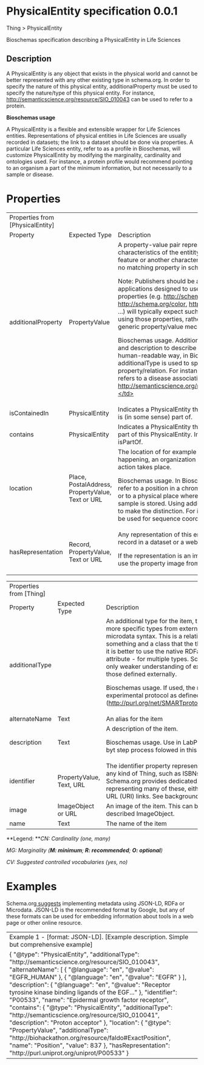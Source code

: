 # PhysicalEntity specification 0.0.1

Thing > PhysicalEntity

Bioschemas specification describing a PhysicalEntity in Life Sciences

## Description

A PhysicalEntity is any object that exists in the physical world and cannot be better represented with any other existing type in schema.org. In order to specify the nature of this physical entity, additionalProperty must be used to specify the nature/type of this physical entity. For instance, http://semanticscience.org/resource/SIO_010043 can be used to refer to a protein. 

**Bioschemas usage**

A PhysicalEntity is a flexible and extensible wrapper for Life Sciences entities. Representations of physical entities in Life Sciences are usually recorded in datasets; the link to a dataset should be done via properties. A particular Life Sciences entity, refer to as a profile in Bioschemas, will customize PhysicalEntity by modifying the marginality, cardinality and ontologies used. For instance, a protein profile would recommend pointing to an organism a part of the minimum information, but not necessarily to a sample or disease. 

# Properties

<table>
  <tr>
    <td>Properties from [PhysicalEntity]</td>
    <td></td>
    <td></td>
    <td></td>
    <td></td>
    <td></td>
  </tr>
  <tr>
    <td>Property</td>
    <td>Expected Type</td>
    <td>Description</td>
    <td>CN</td>
    <td>MG</td>
    <td>CV</td>
  </tr>
  <tr>
    <td>additionalProperty</td>
    <td>PropertyValue</td>
    <td>A property-value pair representing an additional characteristics of the entitity, e.g. a product feature or another characteristic for which there is no matching property in schema.org.

Note: Publishers should be aware that applications designed to use specific schema.org properties (e.g. http://schema.org/width, http://schema.org/color, http://schema.org/gtin13, ...) will typically expect such data to be provided using those properties, rather than using the generic property/value mechanism.

Bioschemas usage.
Additional to the use of name and description to describe this property in a human-readable way, in Bioschemas additionalType is used to specify the nature of the property/relation. For instance, if the property refers to a disease association, you could use http://semanticscience.org/resource/SIO_000983.</td>
    <td>many</td>
    <td>O</td>
    <td>Yes, as better suits to describe this additional property</td>
  </tr>
  <tr>
    <td>isContainedIn</td>
    <td>PhysicalEntity</td>
    <td>Indicates a PhysicalEntity that this PhysicalEntity is (in some sense) part of.</td>
    <td>many</td>
    <td>O</td>
    <td></td>
  </tr>
  <tr>
    <td>contains</td>
    <td>PhysicalEntity</td>
    <td>
Indicates a PhysicalEntity that is (in some sense) a part of this PhysicalEntity.
Inverse property: isPartOf.</td>
    <td>many</td>
    <td>O</td>
    <td></td>
  </tr>
  <tr>
    <td>location</td>
    <td>Place,
PostalAddress,
PropertyValue,
Text or URL</td>
    <td>The location of for example where the event is happening, an organization is located, or where an action takes place.

Bioschemas usage.
In Bioschemas location can be refer to a position in a chromosome or sequence or to a physical place where, for instance, a sample is stored. Using additionalType is advised to make the distinction. For instance, FALDO can be used for sequence coordinates.</td>
    <td>many</td>
    <td>O</td>
    <td>Yes, as it better suits to describe the location. </td>
  </tr>
  <tr>
    <td>hasRepresentation</td>
    <td>Record, PropertyValue, Text or URL</td>
    <td>Any representation of this entity. For instance, a record in a dataset or a web page about it.

If the representation is an image, it is advisable to use the property image from Thing</td>
    <td>many</td>
    <td>O</td>
    <td>Yes, as it better suits to describe the nature of the representation</td>
  </tr>
</table>


<table>
  <tr>
    <td>Properties from  [Thing]</td>
    <td></td>
    <td></td>
    <td></td>
    <td></td>
    <td></td>
  </tr>
  <tr>
    <td>Property</td>
    <td>Expected Type</td>
    <td>Description</td>
    <td>CN</td>
    <td>MG</td>
    <td>CV</td>
  </tr>
  <tr>
    <td>additionalType</td>
    <td></td>
    <td>An additional type for the item, typically used for adding more specific types from external vocabularies in microdata syntax. This is a relationship between something and a class that the thing is in. In RDFa syntax, it is better to use the native RDFa syntax - the 'typeof' attribute - for multiple types. Schema.org tools may have only weaker understanding of extra types, in particular those defined externally.

Bioschemas usage.
If used, the recommended URL is experimental protocol as defined by SmartProtocols (http://purl.org/net/SMARTprotocol#ExperimentalProtocol)</td>
    <td>one</td>
    <td>O</td>
    <td>SmartProtocols (https://bioportal.bioontology.org/ontologies/SP)</td>
  </tr>
  <tr>
    <td>alternateName</td>
    <td>Text</td>
    <td>An alias for the item</td>
    <td>many</td>
    <td>O</td>
    <td></td>
  </tr>
  <tr>
    <td>description</td>
    <td>Text</td>
    <td>A description of the item.

Bioschemas usage.
Use in LabProtocol to include the step byt step process folowed in this protocol.</td>
    <td>one</td>
    <td>O</td>
    <td></td>
  </tr>
  <tr>
    <td>identifier</td>
    <td>PropertyValue, Text, URL</td>
    <td>The identifier property represents any kind of identifier for any kind of Thing, such as ISBNs, GTIN codes, UUIDs etc. Schema.org provides dedicated properties for representing many of these, either as textual strings or as URL (URI) links. See background notes for more details.</td>
    <td>one</td>
    <td>M</td>
    <td></td>
  </tr>
  <tr>
    <td>image</td>
    <td>ImageObject  or 
URL </td>
    <td>An image of the item. This can be a URL or a fully described ImageObject.</td>
    <td>many</td>
    <td>O</td>
    <td></td>
  </tr>
  <tr>
    <td>name</td>
    <td>Text</td>
    <td>The name of the item</td>
    <td>one</td>
    <td>O</td>
    <td></td>
  </tr>
</table>


**Legend:		***CN: Cardinality (one, many)*

*MG: Marginality (**M: minimum**; **R: recommended**; **O: optional**)*

*CV: Suggested controlled vocabularies (yes, no)*

# Examples

Schema.org[ suggests](http://schema.org/docs/gs.html) implementing metadata using JSON-LD, RDFa or Microdata. JSON-LD is the recommended format by Google, but any of these formats can be used for embedding information about tools in a web page or other online resource.

<table>
  <tr>
    <td>Example 1 - [format: JSON-LD].  [Example description. Simple but comprehensive example]</td>
  </tr>
  <tr>
    <td>{
  "@type": "PhysicalEntity",
  "additionalType": "http://semanticscience.org/resource/SIO_010043",
  "alternateName": [
    {
    "@language": "en",
    "@value": "EGFR_HUMAN"
    },
    {
    "@language": "en",
    "@value": "EGFR"
    }
  ],
  "description": {
    "@language": "en",
    "@value": "Receptor tyrosine kinase binding ligands of the EGF..."
  },
  "identifier": "P00533",
  "name": "Epidermal growth factor receptor",
  "contains": {
    "@type": "PhysicalEntity",
    "additionalType": "http://semanticscience.org/resource/SIO_010041",
    "description": "Proton acceptor"   
  },
  "location": {
    "@type": "PropertyValue",
    "additionalType": "http://biohackathon.org/resource/faldo#ExactPosition",
    "name": "Position",
    "value": 837 
  },
  "hasRepresentation": "http://purl.uniprot.org/uniprot/P00533"    
}</td>
  </tr>
</table>

